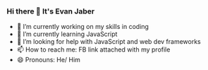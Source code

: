 ### Hi there 👋 It's Evan Jaber



- 🔭 I’m currently working on my skills in coding
- 🌱 I’m currently learning JavaScript
- 🤔 I’m looking for help with JavaScript and web dev frameworks
- 📫 How to reach me: FB link attached with my profile
- 😄 Pronouns: He/ Him
